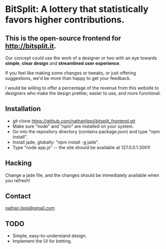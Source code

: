 # BitSplit: A lottery that statistically favors higher contributions.

## This is the open-source frontend for <http://bitsplit.it>.

Our concept could use the work of a designer or two with an eye towards **simple**, **clear design** and **streamlined user experience**.

If you feel like making some changes or tweaks, or just offering suggestions, we'd be more than happy to get your feedback.

I would be willing to offer a percentage of the revenue from this website to designers who make the design prettier, easier to use, and more functional.

## Installation
* git clone https://github.com/nathanlippi/bitsplit_frontend.git
* Make sure "node" and "npm" are installed on your system.
* Go into the repository directory (contains package.json) and type "npm install".
* Install jade, globally: "npm install -g jade".
* Type  "node app.js" -- the site should be available at 127.0.0.1:3001!

## Hacking
Change a jade file, and the changes should be immediately available when you refresh!

## Contact
nathan.lippi@gmail.com

## TODO
* Simple, easy-to-understand design.
* Implement the UI for betting.
